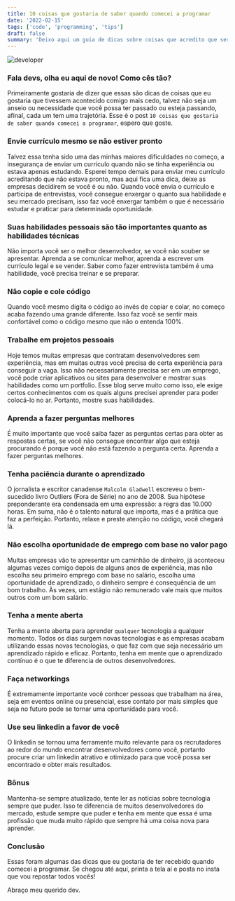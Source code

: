 ```yaml
---
title: 10 coisas que gostaria de saber quando comecei a programar
date: '2022-02-15'
tags: ['code', 'programming', 'tips']
draft: false
summary: 'Deixo aqui um guia de dicas sobre coisas que acredito que seriam muito úties quando comecei a estudar programação'
---
```


<TOCInline toc={props.toc} asDisclosure toHeading={3} />

![developer](/static/images/development-tips.jpg)

### Fala devs, olha eu aqui de novo! Como cês tão?

Primeiramente gostaria de dizer que essas são dicas de coisas que eu gostaria que tivessem acontecido comigo mais cedo, talvez não seja um anseio ou necessidade que você possa ter passado ou esteja passando, afinal, cada um tem uma trajetória. Esse é o post `10 coisas que gostaria de saber quando comecei a programar`, espero que goste.

### Envie currículo mesmo se não estiver pronto <a name="1"></a>

Talvez essa tenha sido uma das minhas maiores dificuldades no começo, a insegurança de enviar um currículo quando não se tinha experiência ou estava apenas estudando. Esperei tempo demais para enviar meu currículo acreditando que não estava pronto, mas aqui fica uma dica, deixe as empresas decidirem se você é ou não. Quando você envia o currículo e participa de entrevistas, você consegue enxergar o quanto sua habilidade e seu mercado precisam, isso faz você enxergar também o que é necessário estudar e praticar para determinada oportunidade.

### Suas habilidades pessoais são tão importantes quanto as habilidades técnicas <a name="2"></a>

Não importa você ser o melhor desenvolvedor, se você não souber se apresentar. Aprenda a se comunicar melhor, aprenda a escrever um currículo legal e se vender. Saber como fazer entrevista também é uma habilidade, você precisa treinar e se preparar.

### Não copie e cole código <a name="3"></a>

Quando você mesmo digita o código ao invés de copiar e colar, no começo acaba fazendo uma grande diferente. Isso faz você se sentir mais confortável como o código mesmo que não o entenda 100%.

### Trabalhe em projetos pessoais <a name="4"></a>

Hoje temos muitas empresas que contratam desenvolvedores sem experiência, mas em muitas outras você precisa de certa experiência para conseguir a vaga. Isso não necessariamente precisa ser em um emprego, você pode criar aplicativos ou sites para desenvolver e mostrar suas habilidades como um portfolio. Esse blog serve muito como isso, ele exige certos conhecimentos com os quais alguns precisei aprender para poder colocá-lo no ar. Portanto, mostre suas habilidades.

### Aprenda a fazer perguntas melhores <a name="5"></a>

É muito importante que você saiba fazer as perguntas certas para obter as respostas certas, se você não consegue encontrar algo que esteja procurando é porque você não está fazendo a pergunta certa. Aprenda a fazer perguntas melhores.

### Tenha paciência durante o aprendizado <a name="6"></a>

O jornalista e escritor canadense `Malcolm Gladwell` escreveu o bem-sucedido livro Outliers (Fora de Série) no ano de 2008. Sua hipótese preponderante era condensada em uma expressão: a regra das 10.000 horas. Em suma, não é o talento natural que importa, mas é a prática que faz a perfeição. Portanto, relaxe e preste atenção no código, você chegará lá.

### Não escolha oportunidade de emprego com base no valor pago <a name="7"></a>

Muitas empresas vão te apresentar um caminhão de dinheiro, já aconteceu algumas vezes comigo depois de alguns anos de experiência, mas não escolha seu primeiro emprego com base no salário, escolha uma oportunidade de aprendizado, o dinheiro sempre é consequência de um bom trabalho. Às vezes, um estágio não remunerado vale mais que muitos outros com um bom salário.

### Tenha a mente aberta <a name="8"></a>

Tenha a mente aberta para aprender `qualquer` tecnologia a qualquer momento. Todos os dias surgem novas tecnologias e as empresas acabam utilizando essas novas tecnologias, o que faz com que seja necessário um aprendizado rápido e eficaz. Portanto, tenha em mente que o aprendizado contínuo é o que te diferencia de outros desenvolvedores.

### Faça networkings <a name="9"></a>

É extremamente importante você conhcer pessoas que trabalham na área, seja em eventos online ou presencial, esse contato por mais simples que seja no futuro pode se tornar uma oportunidade para você.

### Use seu linkedin a favor de você <a name="10"></a>

O linkedin se tornou uma ferramente muito relevante para os recrutadores ao redor do mundo encontrar desenvolvedores como você, portanto procure criar um linkedin atrativo e otimizado para que você possa ser encontrado e obter mais resultados.

### Bônus <a name="bonus"></a>

Mantenha-se sempre atualizado, tente ler as notícias sobre tecnologia sempre que puder. Isso te diferencia de muitos desenvolvedores do mercado, estude sempre que puder e tenha em mente que essa é uma profissão que muda muito rápido que sempre há uma coisa nova para aprender.

### Conclusão <a name="finish"></a>

Essas foram algumas das dicas que eu gostaria de ter recebido quando comecei a programar. Se chegou até aqui, printa a tela aí e posta no insta que vou repostar todos vocês! 

Abraço meu querido dev.